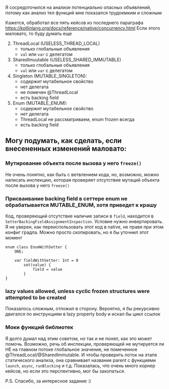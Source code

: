 Я сосредоточился на анализе потенциально опасных объявлений, потому как анализ тел функций мне показался трудоемким и сложным

Кажется, обработал все пять кейсов из последнего параграфа https://kotlinlang.org/docs/reference/native/concurrency.html
Если этого маловато, то буду думать еще

2) ThreadLocal (USELESS_THREAD_LOCAL)
    - только глобальные объявления
    - `val` или `var` с делегатом
3) SharedImuutable (USELESS_SHARED_IMMUTABLE)
    - только глобальные объявления
    - `val` или `var` с делегатом
4) Singleton (MUTABLE_SINGLETON):
    - содержит мутабельное свойство
    - нет делегата
    - не помечен @ThreadLocal
    - есть backing field
5) Enum (MUTABLE_ENUM):
    - содержит мутабельное свойство
    - нет делегата
    - ThreadLocal не рассматриваем, enum frozen всегда
    - есть backing field 

## Могу подумать, как сделать, если внесененных изменений маловато:
### Мутирование объекта после вызова у него `freeze()`
Не очень понятно, как быть с ветвлением кода, но, возможно, можно написать инспекцию, которая проверяет отсутствие мутаций объекта после вызова у него `freeze()`

### Присваивание backing field в сеттере enum не обрабатывается MUTABLE_ENUM, хотя приведет к крашу
Код, проверяющий отсутствие наличие записи в `field`, находится в `SetterBackingFieldAssignmentInspection`. Условие нужно инвертировать. 
Я не уверен, как переиспользовать этот код в native, не правя при этом конфиг градла. Можно просто скопировать, но я бы уточнил этот момент
```
enum class EnumWithSetter {
    ONE;

    var fieldWithSetter: Int = 0
        set(value) {
            field = value
        }
}
```

### lazy values allowed, unless cyclic frozen structures were attempted to be created
Показалось сложным, отложил в сторону. Вероятно, я бы рекурсивно двигался по инструкциям в lazy property body и искал бы цикл ссылок

### Моки функций библиотек
Я долго думал над этим советом, но так и не понял, как это может помочь. 
Возможно, речь об инспекции, проверяющей не мутируется ли НЕ на главном потоке глобальное значение, не помеченное @ThreadLocal/@SharedImmutable.
И чтобы проверить поток на этапе статического анализа, она сравнивает название parent с функциями `launch`, `async`, `runBlocking` и т.д.
Показалась, что очень много корнер кейсов, но если это перспективно, мог бы закопаться.

P.S. Спасибо, за интересное задание :)
